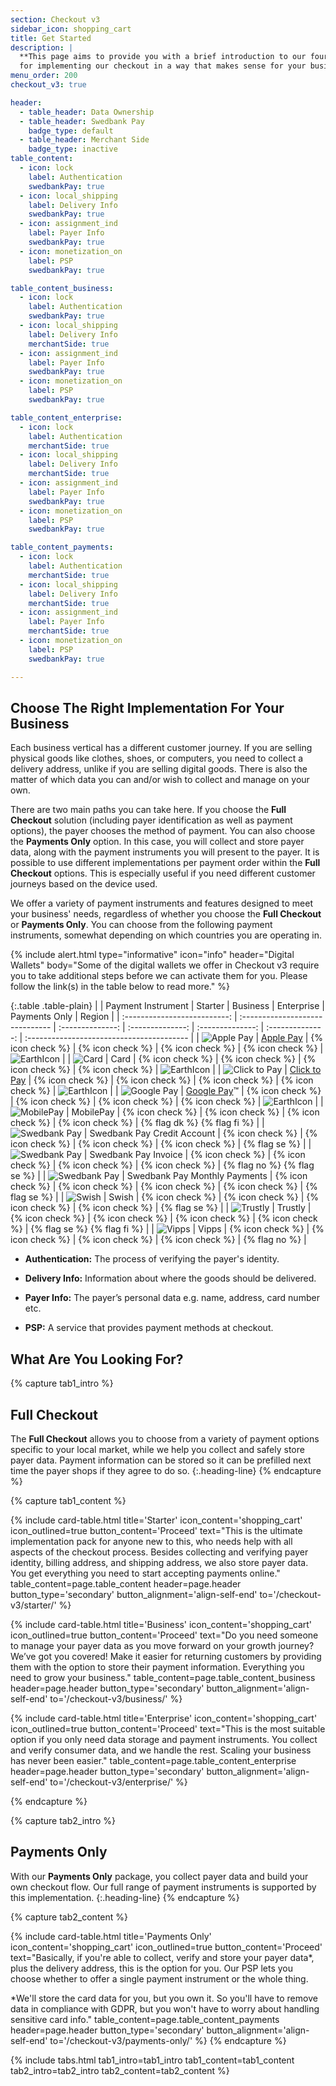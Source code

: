 ```yaml
---
section: Checkout v3
sidebar_icon: shopping_cart
title: Get Started
description: |
  **This page aims to provide you with a brief introduction to our four options
  for implementing our checkout in a way that makes sense for your business.**
menu_order: 200
checkout_v3: true

header:
  - table_header: Data Ownership
  - table_header: Swedbank Pay
    badge_type: default
  - table_header: Merchant Side
    badge_type: inactive
table_content:
  - icon: lock
    label: Authentication
    swedbankPay: true
  - icon: local_shipping
    label: Delivery Info
    swedbankPay: true
  - icon: assignment_ind
    label: Payer Info
    swedbankPay: true
  - icon: monetization_on
    label: PSP
    swedbankPay: true

table_content_business:
  - icon: lock
    label: Authentication
    swedbankPay: true
  - icon: local_shipping
    label: Delivery Info
    merchantSide: true
  - icon: assignment_ind
    label: Payer Info
    swedbankPay: true
  - icon: monetization_on
    label: PSP
    swedbankPay: true

table_content_enterprise:
  - icon: lock
    label: Authentication
    merchantSide: true
  - icon: local_shipping
    label: Delivery Info
    merchantSide: true
  - icon: assignment_ind
    label: Payer Info
    swedbankPay: true
  - icon: monetization_on
    label: PSP
    swedbankPay: true

table_content_payments:
  - icon: lock
    label: Authentication
    merchantSide: true
  - icon: local_shipping
    label: Delivery Info
    merchantSide: true
  - icon: assignment_ind
    label: Payer Info
    merchantSide: true
  - icon: monetization_on
    label: PSP
    swedbankPay: true

---
```


## Choose The Right Implementation For Your Business

Each business vertical has a different customer journey. If you are selling
physical goods like clothes, shoes, or computers, you need to collect a delivery
address, unlike if you are selling digital goods. There is also the matter of
which data you can and/or wish to collect and manage on your own.

There are two main paths you can take here. If you choose the **Full Checkout**
solution (including payer identification as well as payment options), the payer
chooses the method of payment. You can also choose the **Payments Only** option.
In this case, you will collect and store payer data, along with the payment
instruments you will present to the payer. It is possible to use different
implementations per payment order within the **Full Checkout** options.
This is especially useful if you need different customer journeys based on the
device used.

We offer a variety of payment instruments and features designed to meet your
business' needs, regardless of whether you choose the **Full Checkout** or
**Payments Only**. You can choose from the following payment instruments,
somewhat depending on which countries you are operating in.

{% include alert.html type="informative" icon="info" header="Digital Wallets"
body="Some of the digital wallets we offer in Checkout v3 require you to take
additional steps before we can activate them for you. Please follow the link(s)
in the table below to read more." %}

{:.table .table-plain}
|        | Payment Instrument |  Starter | Business | Enterprise   |  Payments Only | Region                                    |
| :--------------------------: | :------------------------------ | :--------------: | :--------------: | :--------------: | :--------------: | :---------------------------------------- |
|   ![Apple Pay][apple-pay-logo]   | [Apple Pay][apple-pay]          | {% icon check %} | {% icon check %} | {% icon check %} | {% icon check %} |  ![EarthIcon][earth-icon]             |
|    ![Card][card-icon]    | Card         | {% icon check %} | {% icon check %} | {% icon check %} | {% icon check %} | ![EarthIcon][earth-icon]                  |
|   ![Click to Pay][c2p-logo]   | [Click to Pay][click-to-pay]            | {% icon check %} | {% icon check %} | {% icon check %} | {% icon check %} |  ![EarthIcon][earth-icon]             |
|   ![Google Pay][google-pay-logo]   | [Google Pay][google-pay]&trade;          | {% icon check %} | {% icon check %} | {% icon check %} | {% icon check %} |  ![EarthIcon][earth-icon]             |
| ![MobilePay][mobilepay-logo] | MobilePay       |  {% icon check %} | {% icon check %} | {% icon check %} | {% icon check %} | {% flag dk %} {% flag fi %}               |
| ![Swedbank Pay][swp-logo] | Swedbank Pay Credit Account | {% icon check %} | {% icon check %} | {% icon check %} | {% icon check %} | {% flag se %} |
| ![Swedbank Pay][swp-logo] | Swedbank Pay Invoice | {% icon check %} | {% icon check %} | {% icon check %} | {% icon check %} | {% flag no %} {% flag se %} |
| ![Swedbank Pay][swp-logo] | Swedbank Pay Monthly Payments | {% icon check %} | {% icon check %} | {% icon check %} | {% icon check %} | {% flag se %} |
| ![Swish][swish-logo]     | Swish                 | {% icon check %} | {% icon check %} | {% icon check %} | {% icon check %} | {% flag se %}                             |
|   ![Trustly][trustly-logo]   | Trustly            | {% icon check %} | {% icon check %} | {% icon check %} | {% icon check %} | {% flag se %} {% flag fi %}               |
| ![Vipps][vipps-logo]     | Vipps                | {% icon check %} | {% icon check %} | {% icon check %} | {% icon check %} | {% flag no %}                             |

-   **Authentication:** The process of verifying the payer's identity.

-   **Delivery Info:** Information about where the goods should be delivered.

-   **Payer Info:** The payer’s personal data e.g. name, address, card number
    etc.

-   **PSP:** A service that provides payment methods at checkout.

## What Are You Looking For?

{% capture tab1_intro %}

## Full Checkout

The **Full Checkout** allows you to choose from a variety of payment options
specific to your local market, while we help you collect and safely store payer
data. Payment information can be stored so it can be prefilled next time the
payer shops if they agree to do so.
{:.heading-line}
{% endcapture %}

{% capture tab1_content %}

{% include card-table.html
  title='Starter'
  icon_content='shopping_cart'
  icon_outlined=true
  button_content='Proceed'
  text="This is the ultimate implementation pack for anyone new to this, who
  needs help with all aspects of the checkout process. Besides collecting and
  verifying payer identity, billing address, and shipping address, we also store
  payer data. You get everything you need to start accepting payments online."
  table_content=page.table_content
  header=page.header
  button_type='secondary'
  button_alignment='align-self-end'
  to='/checkout-v3/starter/'
  %}

{% include card-table.html
  title='Business'
  icon_content='shopping_cart'
  icon_outlined=true
  button_content='Proceed'
  text="Do you need someone to manage your payer data as you move forward on
  your growth journey? We’ve got you covered! Make it easier for returning
  customers by providing them with the option to store their payment
  information. Everything you need to grow your business."
  table_content=page.table_content_business
  header=page.header
  button_type='secondary'
  button_alignment='align-self-end'
  to='/checkout-v3/business/'
%}

{% include card-table.html
  title='Enterprise'
  icon_content='shopping_cart'
  icon_outlined=true
  button_content='Proceed'
  text="This is the most suitable option if you only need data storage and
  payment instruments. You collect and verify consumer data, and we handle the
  rest. Scaling your business has never been easier."
  table_content=page.table_content_enterprise header=page.header
  button_type='secondary'
  button_alignment='align-self-end'
  to='/checkout-v3/enterprise/'
%}

{% endcapture %}

{% capture tab2_intro %}

## Payments Only

With our **Payments Only** package, you collect payer data and build your own
checkout flow. Our full range of payment instruments is supported by this
implementation.
{:.heading-line}
{% endcapture %}

{% capture tab2_content %}

{% include card-table.html
  title='Payments Only'
  icon_content='shopping_cart'
  icon_outlined=true
  button_content='Proceed'
  text="Basically, if you're able to collect, verify and store your payer data*,
  plus the delivery address, this is the option for you. Our PSP lets you choose
  whether to offer a single payment instrument or the whole thing.

  *We'll store the card data for you, but you own it. So you'll have to remove
  data in compliance with GDPR, but you won't have to worry about handling
  sensitive card info."
  table_content=page.table_content_payments
  header=page.header
  button_type='secondary'
  button_alignment='align-self-end'
  to='/checkout-v3/payments-only/'
%}
{% endcapture %}

{% include tabs.html
  tab1_intro=tab1_intro
  tab1_content=tab1_content
  tab2_intro=tab2_intro
  tab2_content=tab2_content
  %}

[apple-pay]: /checkout-v3/payment-presentations#apple-pay
[apple-pay-logo]:/assets/img/applepay-logo.svg
[click-to-pay]: /checkout-v3/payment-presentations#click-to-pay
[c2p-logo]:/assets/img/clicktopay-logo.svg
[card-icon]: /assets/img/new-card-icon.svg
[earth-icon]: /assets/img/globe-icon.png
[google-pay]: /checkout-v3/payment-presentations#google-pay
[google-pay-logo]: /assets/img/googlepay-logo.svg
[mobilepay-logo]: /assets/img/icon-mobilepay-simple.svg
[vipps-logo]: /assets/img/icon-vipps-simple.svg
[swp-logo]: /assets/img/swedbank-pay-vertical-black.svg
[swish-logo]: /assets/img/icon-swish-simple.svg
[trustly-logo]: /assets/img/icon-trustly-simple.svg
